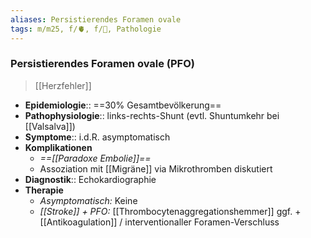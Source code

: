 ```yaml
---
aliases: Persistierendes Foramen ovale
tags: m/m25, f/🫀, f/🦄, Pathologie
---
```

### Persistierendes Foramen ovale (PFO)
> [[Herzfehler]]
- **Epidemiologie**:: ==30% Gesamtbevölkerung==
- **Pathophysiologie**:: links-rechts-Shunt (evtl. Shuntumkehr bei [[Valsalva]])
- **Symptome**:: i.d.R. asymptomatisch
- **Komplikationen**
	- *==[[Paradoxe Embolie]]==*
	- Assoziation mit [[Migräne]] via Mikrothromben diskutiert
- **Diagnostik**:: Echokardiographie
- **Therapie**
	- *Asymptomatisch:* Keine
	- *[[Stroke]] + PFO:* [[Thrombocytenaggregationshemmer]] ggf. + [[Antikoagulation]] / interventionaller Foramen-Verschluss